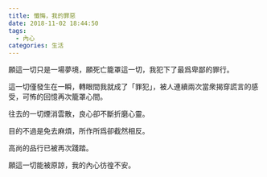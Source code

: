 ```yaml
---
title: 懺悔，我的罪惡
date: 2018-11-02 18:44:50
tags:
  - 內心
categories: 生活
---
```


願這一切只是一場夢境，願死亡籠罩這一切，我犯下了最爲卑鄙的罪行。

這一切僅發生在一瞬，轉眼間我就成了「罪犯」，被人連續兩次當衆揭穿謊言的感受，可怖的回憶再次籠罩心間。

往去的一切煙消雲散，良心卻不斷折磨心靈。

目的不過是免去麻煩，所作所爲卻截然相反。

高尚的品行已被再次踐踏。

願這一切能被原諒，我的內心彷徨不安。
